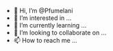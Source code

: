 - 👋 Hi, I’m @Pfumelani
- 👀 I’m interested in ...
- 🌱 I’m currently learning ...
- 💞️ I’m looking to collaborate on ...
- 📫 How to reach me ...

<!---
Pfumelani/Pfumelani is a ✨ special ✨ repository because its `README.md` (this file) appears on your GitHub profile.
You can click the Preview link to take a look at your changes.
--->
